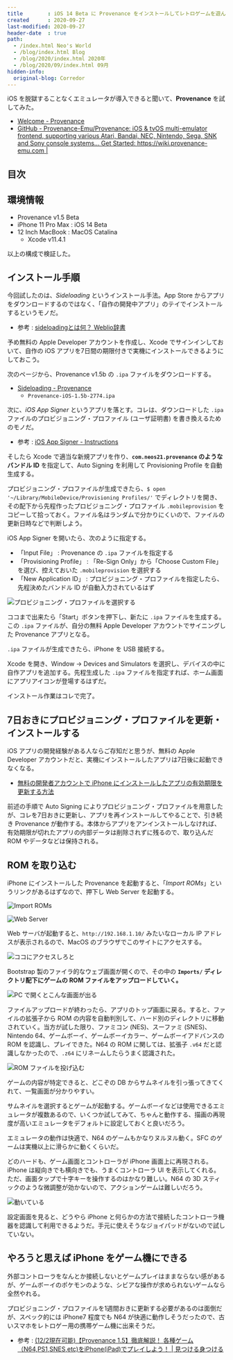 ```yaml
---
title        : iOS 14 Beta に Provenance をインストールしてレトロゲームを遊んでみた
created      : 2020-09-27
last-modified: 2020-09-27
header-date  : true
path:
  - /index.html Neo's World
  - /blog/index.html Blog
  - /blog/2020/index.html 2020年
  - /blog/2020/09/index.html 09月
hidden-info:
  original-blog: Corredor
---
```


iOS を脱獄することなくエミュレータが導入できると聞いて、**Provenance** を試してみた。

- [Welcome - Provenance](https://wiki.provenance-emu.com/)
- [GitHub - Provenance-Emu/Provenance: iOS & tvOS multi-emulator frontend, supporting various Atari, Bandai, NEC, Nintendo, Sega, SNK and Sony console systems… Get Started: https://wiki.provenance-emu.com |](https://github.com/Provenance-Emu/Provenance)

## 目次

## 環境情報

- Provenance v1.5 Beta
- iPhone 11 Pro Max : iOS 14 Beta
- 12 Inch MacBook : MacOS Catalina
  - Xcode v11.4.1

以上の構成で検証した。

## インストール手順

今回試したのは、*Sideloading* というインストール手法。App Store からアプリをダウンロードするのではなく、「自作の開発中アプリ」のテイでインストールするというモノだ。

- 参考 : [sideloadingとは何？ Weblio辞書](https://www.weblio.jp/content/sideloading)

予め無料の Apple Developer アカウントを作成し、Xcode でサインインしておいて、自作の iOS アプリを7日間の期限付きで実機にインストールできるようにしておこう。

次のページから、Provenance v1.5b の `.ipa` ファイルをダウンロードする。

- [Sideloading - Provenance](https://wiki.provenance-emu.com/installation-and-usage/installing-provenance/sideloading)
  - `Provenance-iOS-1.5b-2774.ipa`

次に、*iOS App Signer* というアプリを落とす。コレは、ダウンロードした `.ipa` ファイルのプロビジョニング・プロファイル (ユーザ証明書) を書き換えるためのモノだ。

- 参考 : [iOS App Signer - Instructions](https://dantheman827.github.io/ios-app-signer/)

そしたら Xcode で適当な新規アプリを作り、**`com.neos21.provenance` のようなバンドル ID** を指定して、Auto Signing を利用して Provisioning Profile を自動生成する。

プロビジョニング・プロファイルが生成できたら、`$ open '~/Library/MobileDevice/Provisioning Profiles/'` でディレクトリを開き、その配下から先程作ったプロビジョニング・プロファイル `.mobileprovision` をコピーして拾っておく。ファイル名はランダムで分かりにくいので、ファイルの更新日時などで判断しよう。

iOS App Signer を開いたら、次のように指定する。

- 「Input File」 : Provenance の `.ipa` ファイルを指定する
- 「Provisioning Profile」 : 「Re-Sign Only」から「Choose Custom File」を選び、控えておいた `.mobileprovision` を選択する
- 「New Application ID」 : プロビジョニング・プロファイルを指定したら、先程決めたバンドル ID が自動入力されているはず

![プロビジョニング・プロファイルを選択する](27-03-01.png)

ココまで出来たら「Start」ボタンを押下し、新たに `.ipa` ファイルを生成する。この `.ipa` ファイルが、自分の無料 Apple Developer アカウントでサイニングした Provenance アプリとなる。

`.ipa` ファイルが生成できたら、iPhone を USB 接続する。

Xcode を開き、Window → Devices and Simulators を選択し、デバイスの中に自作アプリを追加する。先程生成した `.ipa` ファイルを指定すれば、ホーム画面にアプリアイコンが登場するはずだ。

インストール作業はコレで完了。

## 7日おきにプロビジョニング・プロファイルを更新・インストールする

iOS アプリの開発経験がある人ならご存知だと思うが、無料の Apple Developer アカウントだと、実機にインストールしたアプリは7日後に起動できなくなる。

- [無料の開発者アカウントで iPhone にインストールしたアプリの有効期限を更新する方法](/blog/2018/04/17-01.html)

前述の手順で Auto Signing によりプロビジョニング・プロファイルを用意したが、コレを7日おきに更新し、アプリを再インストールしてやることで、引き続き Provenance が動作する。本体からアプリをアンインストールしなければ、有効期限が切れたアプリの内部データは削除されずに残るので、取り込んだ ROM やデータなどは保持される。

## ROM を取り込む

iPhone にインストールした Provenance を起動すると、「*Import ROMs*」というリンクがあるはずなので、押下し Web Server を起動する。

![Import ROMs](27-03-02.png)

![Web Server](27-03-03.png)

Web サーバが起動すると、`http://192.168.1.10/` みたいなローカル IP アドレスが表示されるので、MacOS のブラウザでこのサイトにアクセスする。

![ココにアクセスしろと](27-03-04.png)

Bootstrap 製のファイラ的なウェブ画面が開くので、その中の **`Imports/` ディレクトリ配下にゲームの ROM ファイルをアップロードしていく。**

![PC で開くとこんな画面が出る](27-03-05.png)

ファイルアップロードが終わったら、アプリのトップ画面に戻る。すると、ファイルの拡張子から ROM の内容を自動判別して、ハード別のディレクトリに移動されていく。当方が試した限り、ファミコン (NES)、スーファミ (SNES)、Nintendo 64、ゲームボーイ、ゲームボーイカラー、ゲームボーイアドバンスの ROM を認識し、プレイできた。N64 の ROM に関しては、拡張子 `.v64` だと認識しなかったので、`.z64` にリネームしたらうまく認識された。

![ROM ファイルを投げ込む](27-03-06.png)

ゲームの内容が特定できると、どこぞの DB からサムネイルを引っ張ってきてくれて、一覧画面が分かりやすい。

サムネイルを選択するとゲームが起動する。ゲームボーイなどは使用できるエミュレータが複数あるので、いくつか試してみて、ちゃんと動作する、描画の再現度が高いエミュレータをデフォルトに設定しておくと良いだろう。

エミュレータの動作は快適で、N64 のゲームもかなりヌルヌル動く。SFC のゲームは実機以上に滑らかに動くくらいだ。

どのハードも、ゲーム画面とコントローラが iPhone 画面上に再現される。iPhone は縦向きでも横向きでも、うまくコントローラ UI を表示してくれる。ただ、画面タップで十字キーを操作するのはかなり難しい。N64 の 3D スティックのような微調整が効かないので、アクションゲームは難しいだろう。

![動いている](27-03-07.png)

設定画面を見ると、どうやら iPhone と何らかの方法で接続したコントローラ機器を認識して利用できるようだ。手元に使えそうなジョイパッドがないので試していない。

## やろうと思えば iPhone をゲーム機にできる

外部コントローラをなんとか接続しないとゲームプレイはままならない感があるが、ゲームボーイのポケモンのような、シビアな操作が求められないゲームなら全然やれる。

プロビジョニング・プロファイルを1週間おきに更新する必要があるのは面倒だが、スペック的には iPhone7 程度でも N64 が快適に動作しそうだったので、古いスマホをレトロゲー用の携帯ゲーム機に出来そうだ。

- 参考 : [(12/2現在可能)【Provenance 1.5】徹底解説！ 各種ゲーム（N64,PS1,SNES,etc)をiPhone(iPad)でプレイしよう！ | 見つける身つける](https://koulog.sakura.ne.jp/1234.html)
